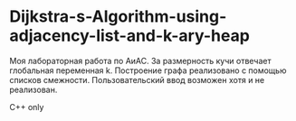 # Dijkstra-s-Algorithm-using-adjacency-list-and-k-ary-heap

Моя лабораторная работа по АиАС.
За размерность кучи отвечает глобальная переменная k.
Построение графа реализовано с помощью списков смежности.
Пользовательский ввод возможен хотя и не реализован.

C++ only
